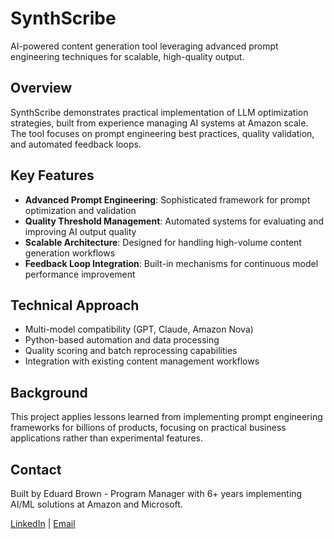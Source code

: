 # SynthScribe

AI-powered content generation tool leveraging advanced prompt engineering techniques for scalable, high-quality output.

## Overview

SynthScribe demonstrates practical implementation of LLM optimization strategies, built from experience managing AI systems at Amazon scale. The tool focuses on prompt engineering best practices, quality validation, and automated feedback loops.

## Key Features

- **Advanced Prompt Engineering**: Sophisticated framework for prompt optimization and validation
- **Quality Threshold Management**: Automated systems for evaluating and improving AI output quality
- **Scalable Architecture**: Designed for handling high-volume content generation workflows
- **Feedback Loop Integration**: Built-in mechanisms for continuous model performance improvement

## Technical Approach

- Multi-model compatibility (GPT, Claude, Amazon Nova)
- Python-based automation and data processing
- Quality scoring and batch reprocessing capabilities
- Integration with existing content management workflows

## Background

This project applies lessons learned from implementing prompt engineering frameworks for billions of products, focusing on practical business applications rather than experimental features.

## Contact

Built by Eduard Brown - Program Manager with 6+ years implementing AI/ML solutions at Amazon and Microsoft.

[LinkedIn](https://linkedin.com/in/eddy-brown) | [Email](mailto:e3brown@outlook.com)
